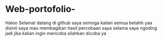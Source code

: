 # Web-portofolio-
Haloo Selamat datang di github saya semoga kalian semua betahh yaa disinii saya mau membagikan hasil percobaan saya selama saya ngoding jadi jika kalian ingin mencoba silahkan dicoba ya
